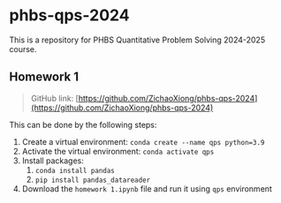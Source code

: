 # phbs-qps-2024

This is a repository for PHBS Quantitative Problem Solving 2024-2025 course.

## Homework 1

> GitHub link: [https://github.com/ZichaoXiong/phbs-qps-2024](https://github.com/ZichaoXiong/phbs-qps-2024)

This can be done by the following steps:

1. Create a virtual environment: `​conda create --name qps python=3.9`
2. Activate the virtual environment: `conda activate qps`
3. Install packages:
   1. `conda install pandas`
   2. `pip install pandas_datareader`
4. Download the `homework 1.ipynb` file and run it using `qps` environment